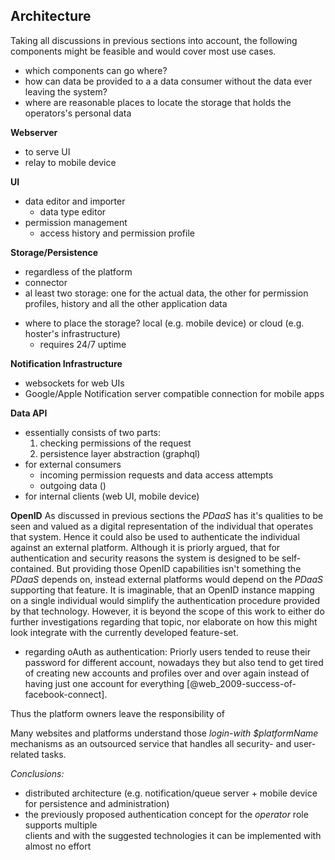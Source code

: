 ## Architecture



Taking all discussions in previous sections into account, the following components might be 
feasible and would cover most use cases.


+   which components can go where?
+   how can data be provided to a a data consumer without the data ever leaving the system?
+   where are reasonable places to locate the storage that holds the operators's personal data

__Webserver__
+   to serve UI
+   relay to mobile device

__UI__
+   data editor and importer
    -   data type editor
+   permission management
    -   access history and permission profile
    
__Storage/Persistence__
+   regardless of the platform
+   connector
+   al least two storage: one for the actual data, the other for permission profiles, history and
    all the other application data
-   where to place the storage? local (e.g. mobile device) or cloud (e.g. hoster's infrastructure)
    +   requires 24/7 uptime
    
__Notification Infrastructure__
+   websockets for web UIs
+   Google/Apple Notification server compatible connection for mobile apps

__Data API__
+   essentially consists of two parts: 
    1)  checking permissions of the request
    2)  persistence layer abstraction (graphql)
+   for external consumers
    -   incoming permission requests and data access attempts
    -   outgoing data ()
+   for internal clients (web UI, mobile device)


__OpenID__
As discussed in previous sections the *PDaaS* has it's qualities to be seen and valued as a digital 
representation of the individual that operates that system. Hence it could also be used to 
authenticate the individual against an external platform. Although it is priorly argued, that for 
authentication and security reasons the system is designed to be self-contained. But providing 
those OpenID capabilities isn't something the *PDaaS* depends on, instead external platforms would 
depend on the *PDaaS* supporting that feature. It is imaginable, that an OpenID instance mapping on 
a single individual would simplify the authentication procedure provided by that technology.
However, it is beyond the scope of this work to either do further investigations regarding that 
topic, nor elaborate on how this might look integrate with the currently developed feature-set.


+   regarding oAuth as authentication:
Priorly users tended to reuse their password for
different account, nowadays they but also
tend to get tired of creating new accounts and profiles over and over again instead of having
just one account for everything [@web_2009-success-of-facebook-connect].

Thus the platform owners leave the responsibility of 

Many websites and platforms
understand those *login-with $platformName* mechanisms as an outsourced service that handles all
security- and user-related tasks.






*Conclusions:*
+   distributed architecture (e.g. notification/queue server + mobile device for persistence
    and administration)
+   the previously proposed authentication concept for the *operator* role supports multiple  
    clients and with the suggested technologies it can be implemented with almost no effort
